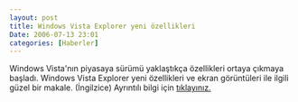 ```yaml
---
layout: post
title: Windows Vista Explorer yeni özellikleri
Date: 2006-07-13 23:01
categories: [Haberler]
---
```


Windows Vista'nın piyasaya sürümü yaklaştıkça özellikleri ortaya çıkmaya
başladı. Windows Vista Explorer yeni özellikleri ve ekran görüntüleri
ile ilgili güzel bir makale. (İngilzice) Ayrıntılı bilgi için
[tıklayınız.][]

  [tıklayınız.]: http://techrepublic.com.com/5102-10877-6093171.html
